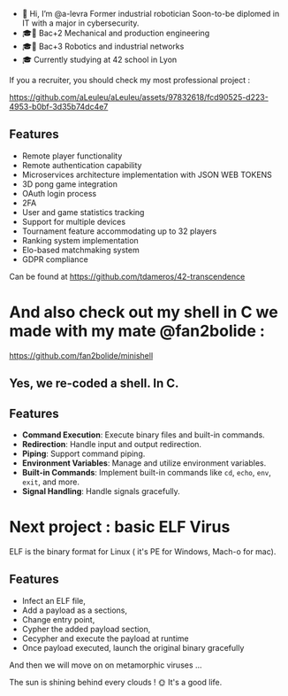- 👋 Hi, I’m @a-levra
Former industrial robotician
Soon-to-be diplomed in IT with a major in cybersecurity.
- 🎓📜 Bac+2 Mechanical and production engineering
- 🎓📜 Bac+3 Robotics and industrial networks
- 🎓 Currently studying at 42 school in Lyon


If you a recruiter, you should check my most professional project : 

https://github.com/aLeuleu/aLeuleu/assets/97832618/fcd90525-d223-4953-b0bf-3d35b74dc4e7

## Features

- Remote player functionality
- Remote authentication capability
- Microservices architecture implementation with JSON WEB TOKENS
- 3D pong game integration
- OAuth login process
- 2FA
- User and game statistics tracking
- Support for multiple devices
- Tournament feature accommodating up to 32 players
- Ranking system implementation
- Elo-based matchmaking system
- GDPR compliance

Can be found at
https://github.com/tdameros/42-transcendence


# And also check out my shell in C we made with my mate @fan2bolide :
 https://github.com/fan2bolide/minishell

## Yes, we re-coded a shell. In C.


## Features

- **Command Execution**: Execute binary files and built-in commands.
- **Redirection**: Handle input and output redirection.
- **Piping**: Support command piping.
- **Environment Variables**: Manage and utilize environment variables.
- **Built-in Commands**: Implement built-in commands like `cd`, `echo`, `env`, `exit`, and more.
- **Signal Handling**: Handle signals gracefully.

# Next project : basic ELF Virus 

ELF is the binary format for Linux ( it's PE for Windows, Mach-o for mac).

## Features 
- Infect an ELF file, 
- Add a payload as a sections, 
- Change entry point, 
- Cypher the added payload section, 
- Cecypher and execute the payload at runtime
- Once payload executed, launch the original binary gracefully

And then we will move on on metamorphic viruses ... 

The sun is shining behind every clouds ! 🌞 It's a good life.
